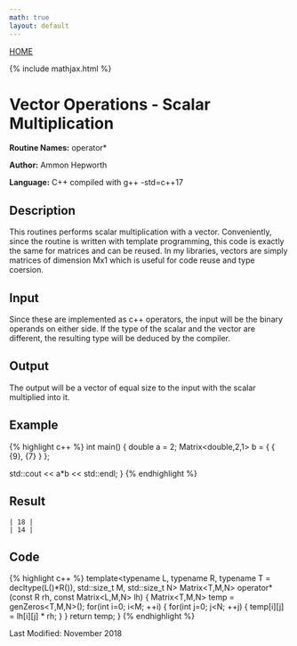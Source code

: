 ```yaml
---
math: true
layout: default
---
```

<a href="https://ammonhepworth.github.io/MATH4610/index">HOME</a>

{% include mathjax.html %}

# Vector Operations - Scalar Multiplication

**Routine Names:** operator\*

**Author:** Ammon Hepworth

**Language:** C++ compiled with g++ -std=c++17


## Description

This routines performs scalar multiplication with a vector. Conveniently, since the routine is written with template programming, this code is exactly the same for matrices and can be reused. In my libraries, vectors are simply matrices of dimension Mx1 which is useful for code reuse and type coersion.

## Input

Since these are implemented as c++ operators, the input will be the binary operands on either side. If the type of the scalar and the vector are different, the resulting type will be deduced by the compiler.

## Output

The output will be a vector of equal size to the input with the scalar multiplied into it.

## Example

{% highlight c++ %}
int main() 
{
  double a = 2;
  Matrix<double,2,1> b = { { {9},
                            {7} } };

  std::cout << a*b << std::endl;
}
{% endhighlight %}

## Result
```
| 18 |
| 14 |
```

## Code

{% highlight c++ %}
template<typename L, typename R, typename T = decltype(L()*R()), std::size_t M, std::size_t N>
Matrix<T,M,N> operator\*(const R rh, const Matrix<L,M,N> lh)
{
	Matrix<T,M,N> temp = genZeros<T,M,N>();
	for(int i=0; i<M; ++i)
	{
		for(int j=0; j<N; ++j)
		{
			temp[i][j] = lh[i][j] * rh;
		}
	}
	return temp;
}
{% endhighlight %}

Last Modified: November 2018
